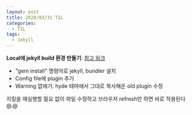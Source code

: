```yaml
---
layout: post
title: 2020/03/31 TIL
categories:
  - TIL
tags: 
  - Jekyll
---
```


**Local에 jekyll build 환경 만들기**: [참고 링크](https://hwiyong.tistory.com/275)  
* "gem install" 명령어로 jekyll, bundler 설치  
* Config file에 plugin 추가  
* Warning 없애기: hyde 테마에서 그대로 복사해온 old plugin 수정  

지킬을 재실행할 필요 없이 파일 수정하고 브라우저 refresh만 하면 바로 적용된다 @.@